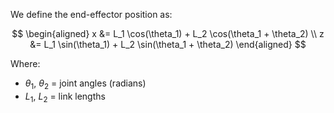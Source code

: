 We define the end-effector position as:

$$
\begin{aligned}
x &= L_1 \cos(\theta_1) + L_2 \cos(\theta_1 + \theta_2) \\
z &= L_1 \sin(\theta_1) + L_2 \sin(\theta_1 + \theta_2)
\end{aligned}
$$

Where:
- $\theta_1$, $\theta_2$ = joint angles (radians)
- $L_1$, $L_2$ = link lengths
